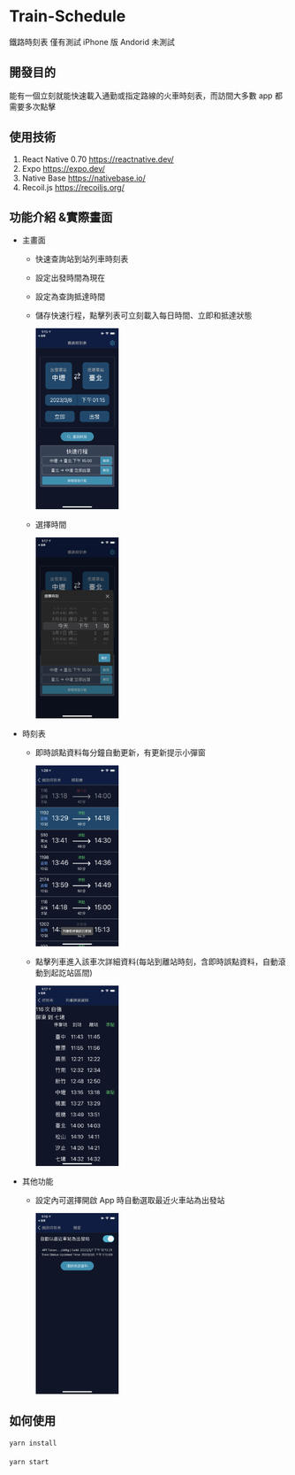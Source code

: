 # Train-Schedule

鐵路時刻表
僅有測試 iPhone 版
Andorid 未測試

## 開發目的

能有一個立刻就能快速載入通勤或指定路線的火車時刻表，而訪間大多數 app 都需要多次點擊

## 使用技術

1. React Native 0.70 https://reactnative.dev/
2. Expo https://expo.dev/
3. Native Base https://nativebase.io/
4. Recoil.js https://recoiljs.org/

## 功能介紹 &實際畫面

- 主畫面

  - 快速查詢站到站列車時刻表
  - 設定出發時間為現在
  - 設定為查詢抵達時間
  - 儲存快速行程，點擊列表可立刻載入每日時間、立即和抵達狀態

    <img src="https://github.com/clspeter/Train-Schedule/blob/master/Readme/IMG_2499.PNG" width="33%" height="50%">

  - 選擇時間

    <img src="https://github.com/clspeter/Train-Schedule/blob/master/Readme/IMG_2504.PNG" width="33%" height="50%">

- 時刻表

  - 即時誤點資料每分鐘自動更新，有更新提示小彈窗

    <img src="https://github.com/clspeter/Train-Schedule/blob/master/Readme/IMG_2505.PNG" width="33%" height="50%">

  - 點擊列車進入該車次詳細資料(每站到離站時刻，含即時誤點資料，自動滾動到起訖站區間)

    <img src="https://github.com/clspeter/Train-Schedule/blob/master/Readme/IMG_2503.PNG" width="33%" height="50%">

- 其他功能
  - 設定內可選擇開啟 App 時自動選取最近火車站為出發站

    <img src="https://github.com/clspeter/Train-Schedule/blob/master/Readme/IMG_2502.PNG" width="33%" height="50%">

## 如何使用

```sh
yarn install

yarn start
```

